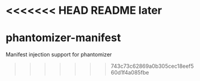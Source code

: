 <<<<<<< HEAD
README
later
=======
phantomizer-manifest
====================

Manifest injection support for phantomizer
>>>>>>> 743c73c62869a0b305cec18eef560d1f4a085fbe
